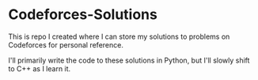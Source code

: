 # Codeforces-Solutions
This is repo I created where I can store my solutions to problems on Codeforces for personal reference.

I'll primarily write the code to these solutions in Python, but I'll slowly shift to C++ as I learn it.
